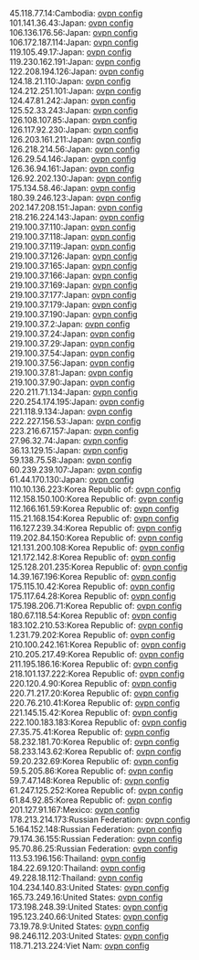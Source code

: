 45.118.77.14:Cambodia: [ovpn config](vpn/45_118_77_14.ovpn)  
101.141.36.43:Japan: [ovpn config](vpn/101_141_36_43.ovpn)  
106.136.176.56:Japan: [ovpn config](vpn/106_136_176_56.ovpn)  
106.172.187.114:Japan: [ovpn config](vpn/106_172_187_114.ovpn)  
119.105.49.17:Japan: [ovpn config](vpn/119_105_49_17.ovpn)  
119.230.162.191:Japan: [ovpn config](vpn/119_230_162_191.ovpn)  
122.208.194.126:Japan: [ovpn config](vpn/122_208_194_126.ovpn)  
124.18.21.110:Japan: [ovpn config](vpn/124_18_21_110.ovpn)  
124.212.251.101:Japan: [ovpn config](vpn/124_212_251_101.ovpn)  
124.47.81.242:Japan: [ovpn config](vpn/124_47_81_242.ovpn)  
125.52.33.243:Japan: [ovpn config](vpn/125_52_33_243.ovpn)  
126.108.107.85:Japan: [ovpn config](vpn/126_108_107_85.ovpn)  
126.117.92.230:Japan: [ovpn config](vpn/126_117_92_230.ovpn)  
126.203.161.211:Japan: [ovpn config](vpn/126_203_161_211.ovpn)  
126.218.214.56:Japan: [ovpn config](vpn/126_218_214_56.ovpn)  
126.29.54.146:Japan: [ovpn config](vpn/126_29_54_146.ovpn)  
126.36.94.161:Japan: [ovpn config](vpn/126_36_94_161.ovpn)  
126.92.202.130:Japan: [ovpn config](vpn/126_92_202_130.ovpn)  
175.134.58.46:Japan: [ovpn config](vpn/175_134_58_46.ovpn)  
180.39.246.123:Japan: [ovpn config](vpn/180_39_246_123.ovpn)  
202.147.208.151:Japan: [ovpn config](vpn/202_147_208_151.ovpn)  
218.216.224.143:Japan: [ovpn config](vpn/218_216_224_143.ovpn)  
219.100.37.110:Japan: [ovpn config](vpn/219_100_37_110.ovpn)  
219.100.37.118:Japan: [ovpn config](vpn/219_100_37_118.ovpn)  
219.100.37.119:Japan: [ovpn config](vpn/219_100_37_119.ovpn)  
219.100.37.126:Japan: [ovpn config](vpn/219_100_37_126.ovpn)  
219.100.37.165:Japan: [ovpn config](vpn/219_100_37_165.ovpn)  
219.100.37.166:Japan: [ovpn config](vpn/219_100_37_166.ovpn)  
219.100.37.169:Japan: [ovpn config](vpn/219_100_37_169.ovpn)  
219.100.37.177:Japan: [ovpn config](vpn/219_100_37_177.ovpn)  
219.100.37.179:Japan: [ovpn config](vpn/219_100_37_179.ovpn)  
219.100.37.190:Japan: [ovpn config](vpn/219_100_37_190.ovpn)  
219.100.37.2:Japan: [ovpn config](vpn/219_100_37_2.ovpn)  
219.100.37.24:Japan: [ovpn config](vpn/219_100_37_24.ovpn)  
219.100.37.29:Japan: [ovpn config](vpn/219_100_37_29.ovpn)  
219.100.37.54:Japan: [ovpn config](vpn/219_100_37_54.ovpn)  
219.100.37.56:Japan: [ovpn config](vpn/219_100_37_56.ovpn)  
219.100.37.81:Japan: [ovpn config](vpn/219_100_37_81.ovpn)  
219.100.37.90:Japan: [ovpn config](vpn/219_100_37_90.ovpn)  
220.211.71.134:Japan: [ovpn config](vpn/220_211_71_134.ovpn)  
220.254.174.195:Japan: [ovpn config](vpn/220_254_174_195.ovpn)  
221.118.9.134:Japan: [ovpn config](vpn/221_118_9_134.ovpn)  
222.227.156.53:Japan: [ovpn config](vpn/222_227_156_53.ovpn)  
223.216.67.157:Japan: [ovpn config](vpn/223_216_67_157.ovpn)  
27.96.32.74:Japan: [ovpn config](vpn/27_96_32_74.ovpn)  
36.13.129.15:Japan: [ovpn config](vpn/36_13_129_15.ovpn)  
59.138.75.58:Japan: [ovpn config](vpn/59_138_75_58.ovpn)  
60.239.239.107:Japan: [ovpn config](vpn/60_239_239_107.ovpn)  
61.44.170.130:Japan: [ovpn config](vpn/61_44_170_130.ovpn)  
110.10.136.223:Korea Republic of: [ovpn config](vpn/110_10_136_223.ovpn)  
112.158.150.100:Korea Republic of: [ovpn config](vpn/112_158_150_100.ovpn)  
112.166.161.59:Korea Republic of: [ovpn config](vpn/112_166_161_59.ovpn)  
115.21.168.154:Korea Republic of: [ovpn config](vpn/115_21_168_154.ovpn)  
116.127.239.34:Korea Republic of: [ovpn config](vpn/116_127_239_34.ovpn)  
119.202.84.150:Korea Republic of: [ovpn config](vpn/119_202_84_150.ovpn)  
121.131.200.108:Korea Republic of: [ovpn config](vpn/121_131_200_108.ovpn)  
121.172.142.8:Korea Republic of: [ovpn config](vpn/121_172_142_8.ovpn)  
125.128.201.235:Korea Republic of: [ovpn config](vpn/125_128_201_235.ovpn)  
14.39.167.196:Korea Republic of: [ovpn config](vpn/14_39_167_196.ovpn)  
175.115.10.42:Korea Republic of: [ovpn config](vpn/175_115_10_42.ovpn)  
175.117.64.28:Korea Republic of: [ovpn config](vpn/175_117_64_28.ovpn)  
175.198.206.71:Korea Republic of: [ovpn config](vpn/175_198_206_71.ovpn)  
180.67.118.54:Korea Republic of: [ovpn config](vpn/180_67_118_54.ovpn)  
183.102.210.53:Korea Republic of: [ovpn config](vpn/183_102_210_53.ovpn)  
1.231.79.202:Korea Republic of: [ovpn config](vpn/1_231_79_202.ovpn)  
210.100.242.161:Korea Republic of: [ovpn config](vpn/210_100_242_161.ovpn)  
210.205.217.49:Korea Republic of: [ovpn config](vpn/210_205_217_49.ovpn)  
211.195.186.16:Korea Republic of: [ovpn config](vpn/211_195_186_16.ovpn)  
218.101.137.222:Korea Republic of: [ovpn config](vpn/218_101_137_222.ovpn)  
220.120.4.90:Korea Republic of: [ovpn config](vpn/220_120_4_90.ovpn)  
220.71.217.20:Korea Republic of: [ovpn config](vpn/220_71_217_20.ovpn)  
220.76.210.41:Korea Republic of: [ovpn config](vpn/220_76_210_41.ovpn)  
221.145.15.42:Korea Republic of: [ovpn config](vpn/221_145_15_42.ovpn)  
222.100.183.183:Korea Republic of: [ovpn config](vpn/222_100_183_183.ovpn)  
27.35.75.41:Korea Republic of: [ovpn config](vpn/27_35_75_41.ovpn)  
58.232.181.70:Korea Republic of: [ovpn config](vpn/58_232_181_70.ovpn)  
58.233.143.62:Korea Republic of: [ovpn config](vpn/58_233_143_62.ovpn)  
59.20.232.69:Korea Republic of: [ovpn config](vpn/59_20_232_69.ovpn)  
59.5.205.86:Korea Republic of: [ovpn config](vpn/59_5_205_86.ovpn)  
59.7.47.148:Korea Republic of: [ovpn config](vpn/59_7_47_148.ovpn)  
61.247.125.252:Korea Republic of: [ovpn config](vpn/61_247_125_252.ovpn)  
61.84.92.85:Korea Republic of: [ovpn config](vpn/61_84_92_85.ovpn)  
201.127.91.167:Mexico: [ovpn config](vpn/201_127_91_167.ovpn)  
178.213.214.173:Russian Federation: [ovpn config](vpn/178_213_214_173.ovpn)  
5.164.152.148:Russian Federation: [ovpn config](vpn/5_164_152_148.ovpn)  
79.174.36.155:Russian Federation: [ovpn config](vpn/79_174_36_155.ovpn)  
95.70.86.25:Russian Federation: [ovpn config](vpn/95_70_86_25.ovpn)  
113.53.196.156:Thailand: [ovpn config](vpn/113_53_196_156.ovpn)  
184.22.69.120:Thailand: [ovpn config](vpn/184_22_69_120.ovpn)  
49.228.18.112:Thailand: [ovpn config](vpn/49_228_18_112.ovpn)  
104.234.140.83:United States: [ovpn config](vpn/104_234_140_83.ovpn)  
165.73.249.16:United States: [ovpn config](vpn/165_73_249_16.ovpn)  
173.198.248.39:United States: [ovpn config](vpn/173_198_248_39.ovpn)  
195.123.240.66:United States: [ovpn config](vpn/195_123_240_66.ovpn)  
73.19.78.9:United States: [ovpn config](vpn/73_19_78_9.ovpn)  
98.246.112.203:United States: [ovpn config](vpn/98_246_112_203.ovpn)  
118.71.213.224:Viet Nam: [ovpn config](vpn/118_71_213_224.ovpn)  
